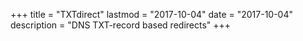 +++
title = "TXTdirect"
lastmod = "2017-10-04"
date = "2017-10-04"
description = "DNS TXT-record based redirects"
+++
